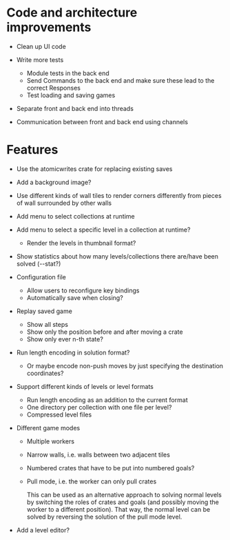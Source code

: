 # Code and architecture improvements
* Clean up UI code

* Write more tests
  - Module tests in the back end
  - Send Commands to the back end and make sure these lead to the correct
    Responses
  - Test loading and saving games

* Separate front and back end into threads

* Communication between front and back end using channels

# Features
* Use the atomicwrites crate for replacing existing saves

* Add a background image?

* Use different kinds of wall tiles to render corners differently from pieces of
  wall surrounded by other walls

* Add menu to select collections at runtime

* Add menu to select a specific level in a collection at runtime?
  - Render the levels in thumbnail format?

* Show statistics about how many levels/collections there are/have been solved
  (--stat?)

* Configuration file
  - Allow users to reconfigure key bindings
  - Automatically save when closing?

* Replay saved game
  - Show all steps
  - Show only the position before and after moving a crate
  - Show only ever n-th state?

* Run length encoding in solution format?
  - Or maybe encode non-push moves by just specifying the destination
    coordinates?

* Support different kinds of levels or level formats
  - Run length encoding as an addition to the current format
  - One directory per collection with one file per level?
  - Compressed level files

* Different game modes
  - Multiple workers
  - Narrow walls, i.e. walls between two adjacent tiles
  - Numbered crates that have to be put into numbered goals?
  - Pull mode, i.e. the worker can only pull crates

    This can be used as an alternative approach to solving normal levels by
    switching the roles of crates and goals (and possibly moving the worker to a
    different position). That way, the normal level can be solved by reversing
    the solution of the pull mode level.

* Add a level editor?
